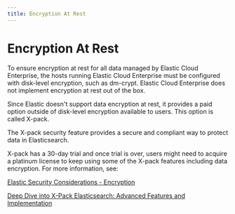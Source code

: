 ```yaml
---
title: Encryption At Rest
---
```

# Encryption At Rest

To ensure encryption at rest for all data managed by Elastic Cloud Enterprise, the hosts running Elastic Cloud Enterprise must be configured with disk-level encryption, such as dm-crypt. Elastic Cloud Enterprise does not implement encryption at rest out of the box.

Since Elastic doesn't support data encryption at rest, it provides a paid option outside of disk-level encryption available to users. This option is called X-pack.

The X-pack security feature provides a secure and compliant way to protect data in Elasticsearch.

X-pack has a 30-day trial and once trial is over, users might need to acquire a platinum license to keep using some of the X-pack features including data encryption. For more information, see:

[Elastic Security Considerations - Encryption](https://www.elastic.co/guide/en/cloud-enterprise/current/ece-securing-considerations.html#:~:text=To%20ensure%20encryption%20at%20rest,encrypted%20at%20rest%20as%20well)

[Deep Dive into X-Pack Elasticsearch: Advanced Features and Implementation](https://opster.com/guides/elasticsearch/security/x-pack/#:~:text=X%2DPack%20is%20an%20Elastic,features%20you%20want%20to%20use)
